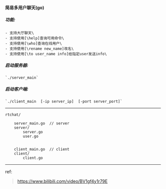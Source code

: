 
#### **简易多用户聊天(go)**

##### 功能:
    - 支持大厅聊天\
    - 支持使用[\help]查询可用命令\
    - 支持使用[\who]查询在线用户\
    - 支持使用[\rename new_name]改名\
    - 支持使用[\to user_name info]给指定user发送info\

##### 启动服务器:
    `./server_main`

##### 启动客户端:
    `./client_main  [-ip server_ip]  [-port server_port]`

---

``` 
rtchat/

    server_main.go  // server
    server/
        server.go
        user.go


    client_main.go  // client
    client/
        client.go
```


---

ref:
> https://www.bilibili.com/video/BV1gf4y1r79E
